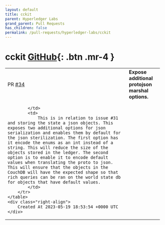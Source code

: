 ```yaml
---
layout: default
title: cckit
parent: Hyperledger Labs
grand_parent: Pull Requests
has_children: false
permalink: /pull-requests/hyperledger-labs/cckit
---
```


# cckit <span class="fs-3 right-align">[GitHub](https://github.com/hyperledger-labs/cckit){: .btn .mr-4 }</span>


<div>
    <table>
        <tr>
            <td>
                PR <a href="https://github.com/hyperledger-labs/cckit/pull/34" class=".btn">#34</a>
            </td>
            <td>
                <b>
                    Expose additional protojson marshal options. 
                </b>
            </td>
        </tr>
        <tr>
            <td>
                
            </td>
            <td>
                This is in relation to issue #31 and storing the state a json objects. This exposes two additional options for json serialization and enables them by default for the json sterilization. The first option has it encode the enums as an int instead of a string. This will reduce the size of the objects stored in the ledger. The second option is to enable it to encode default values when translating the proto to json. This will ensure that the objects in the CouchDB will have the expected shape so that rich queries can be ran on the world state db for objects that have default values. 
            </td>
        </tr>
    </table>
    <div class="right-align">
        Created At 2023-05-19 18:53:54 +0000 UTC
    </div>
</div>

